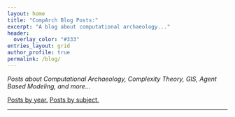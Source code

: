 ```yaml
---
layout: home
title: "CompArch Blog Posts:"
excerpt: "A blog about computational archaeology..."
header:
  overlay_color: "#333"
entries_layout: grid
author_profile: true
permalink: /blog/
---
```


*Posts about Computational Archaeology, Complexity Theory, GIS, Agent Based Modeling, and more...*

[Posts by year.](/blog/by_year/)
[Posts by subject.](/blog/by_tag/)

---

